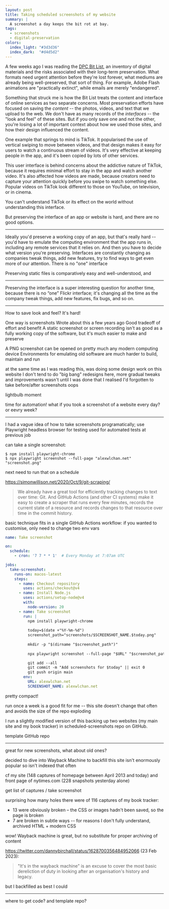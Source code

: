 ```yaml
---
layout: post
title: Taking scheduled screenshots of my website
summary: |
  A screenshot a day keeps the bit rot at bay.
tags:
  - screenshots
  - digital-preservation
colors:
  index_light: "#3d3d36"
  index_dark:  "#d4d5d2"
---
```


A few weeks ago I was reading the [DPC Bit List][bitlist], an inventory of digital materials and the risks associated with their long-term preservation.
What formats need urgent attention before they're lost forever, what mediums are already being well-preserved, that sort of thing.
For example, Adobe Flash animations are "practically extinct", while emails are merely "endangered".

[bitlist]: https://www.dpconline.org/digipres/champion-digital-preservation/bit-list

Something that struck me is how the Bit List treats the content and interface of online services as two separate concerns.
Most preservation efforts have focused on saving the *content* -- the photos, videos, and text that we upload to the web.
We don't have as many records of the *interfaces* -- the "look and feel" of these sites.
But if you only save one and not the other, you're losing a lot of important context about how we used those sites, and how their design influenced the content.

One example that springs to mind is TikTok.
It popularised the use of vertical swiping to move between videos, and that design makes it easy for users to watch a continuous stream of videos.
It's very effective at keeping people in the app, and it's been copied by lots of other services.

This user interface is behind concerns about the addictive nature of TikTok, because it requires minimal effort to stay in the app and watch another video.
It's also affected how videos are made, because creators need to capture your attention quickly before you swipe to watch something else.
Popular videos on TikTok look different to those on YouTube, on television, or in cinema.

You can't understand TikTok or its effect on the world without understanding this interface.

But preserving the interface of an app or website is hard, and there are no good options.

---


Ideally you'd preserve a working copy of an app, but that's really hard -- you'd have to emulate the computing environment that the app runs in, including any remote services that it relies on.
And then you have to decide what version you're preserving.
Interfaces are constantly changing as companies tweak things, add new features, try to find ways to get even more of our attention.
There is no "one" interface

Preserving static files is comparatively easy and well-understood, and

---

Preserving the interface is a super interesting question for another time, because there is no “one” Flickr interface; it's changing all the time as the company tweak things, add new features, fix bugs, and so on.


---

How to save look and feel?
It's hard!

One way is screenshots
Wrote about this a few years ago
Good tradeoff of effort and benefit
A static screenshot or screen recording isn't as good as a fully working copy of the software, but it's much easier to make and preserve

A PNG screenshot can be opened on pretty much any modern computing device
Environments for emulating old software are much harder to build, maintain and run

at the same time as I was reading this, was doing some design work on this website
I don't tend to do "big bang" redesigns here, more gradual tweaks and improvements
wasn't until I was done that I realised I'd forgotten to take before/after screenshots
oops

lightbulb moment

time for automation!
what if you took a screenshot of a website every day?
or eevry week?

---

I had a vague idea of how to take screenshots programatically; use Playwright
headless browser for testing
used for automated tests at previous job

can take a single screenshot:

```console
$ npm install playwright-chrome
$ npx playwright screenshot --full-page "alexwlchan.net" "screenshot.png"
```

next need to run that on a schedule

https://simonwillison.net/2020/Oct/9/git-scraping/

> We already have a great tool for efficiently tracking changes to text over time: Git. And GitHub Actions (and other CI systems) make it easy to create a scraper that runs every few minutes, records the current state of a resource and records changes to that resource over time in the commit history.

basic technique fits in a single GitHub Actions workflow:
if you wanted to customise, only need to change two env vars

```yaml
name: Take screenshot

on:
  schedule:
    - cron: '7 7 * * 1'  # Every Monday at 7:07am UTC

jobs:
  take-screenshot:
    runs-on: macos-latest
    steps:
      - name: Checkout repository
        uses: actions/checkout@v4
      - name: Install Node.js
        uses: actions/setup-node@v4
        with:
          node-version: 20
      - name: Take screenshot
        run: |
          npm install playwright-chrome
          
          today=$(date +"%Y-%m-%d")
          screenshot_path="screenshots/$SCREENSHOT_NAME.$today.png"
          
          mkdir -p "$(dirname "$screenshot_path")"
          
          npx playwright screenshot --full-page "$URL" "$screenshot_path"

          git add --all
          git commit -m "Add screenshots for $today" || exit 0
          git push origin main
        env:
          URL: alexwlchan.net
          SCREENSHOT_NAME: alexwlchan.net
```

pretty compact!

run once a week is a good fit for me -- this site doesn't change that often and avoids the size of the repo exploding

I run a slightly modified version of this backing up two websites (my main site and my book tracker) in scheduled-screenshots repo on GitHub.

template GitHub repo

---

great for new screenshots, what about old ones?

decided to dive into Wayback Machine to backfill
this site isn't enormously popular so isn't indexed that often

cf my site (148 captures of homepage between April 2013 and today)
and front page of nytimes.com (228 snapshots yesterday alone)

get list of captures / take screenshot

surprising how many holes there were
of 116 captures of my book tracker:

* 13 were obviously broken – the CSS or images hadn't been saved, so the page is broken
* 7 are broken in subtle ways -- for reasons I don't fully understand, archived HTML + modern CSS

wow!
Wayback machine is great, but no substitute for proper archiving of content

https://twitter.com/dannybirchall/status/1628700356484952066 (23 Feb 2023):

> "It's in the wayback machine" is an excuse to cover the most basic dereliction of duty in looking after an organisation's history and legacy.

but I backfilled as best I could

---

where to get code?
and template repo?